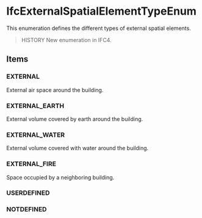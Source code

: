 # IfcExternalSpatialElementTypeEnum

This enumeration defines the different types of external spatial elements.<!-- end of definition -->

> HISTORY New enumeration in IFC4.

## Items

### EXTERNAL
External air space around the building.

### EXTERNAL_EARTH
External volume covered by earth around the building.

### EXTERNAL_WATER
External volume covered with water around the building.

### EXTERNAL_FIRE
Space occupied by a neighboring building.

### USERDEFINED


### NOTDEFINED

